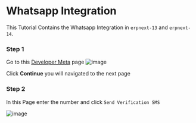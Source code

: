 # Whatsapp Integration

This Tutorial Contains the Whatsapp Integration in `erpnext-13` and `erpnext-14`.

### Step 1
Go to this [Developer Meta](https://developers.facebook.com/async/registration/dialog/?src=default) page
![image](https://github.com/Antony-M1/erp-single-server/assets/96291963/4b42ad94-0eb9-4223-af3e-028dd716a377)

Click **Continue** you will navigated to the next page

### Step 2
In this Page enter the number and click `Send Verification SMS`

![image](https://github.com/Antony-M1/erp-single-server/assets/96291963/b33fcdab-d74f-40ae-be52-02d6c901a8a0)
